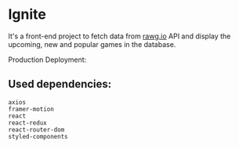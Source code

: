 # Ignite

It's a front-end project to fetch data from [rawg.io](https://rawg.io/apidocs) API and display the upcoming, new and popular games in the database.

Production Deployment:

## Used dependencies:

    axios
    framer-motion
    react
    react-redux
    react-router-dom
    styled-components
